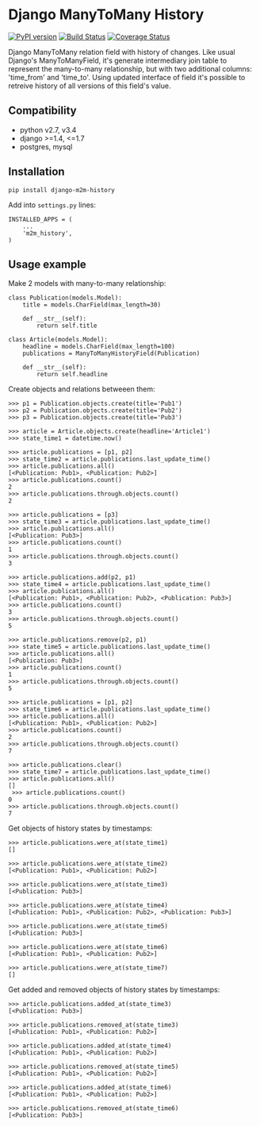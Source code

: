 Django ManyToMany History
========================

[![PyPI version](https://badge.fury.io/py/django-m2m-history.png)](http://badge.fury.io/py/django-m2m-history) [![Build Status](https://travis-ci.org/ramusus/django-m2m-history.png?branch=master)](https://travis-ci.org/ramusus/django-m2m-history) [![Coverage Status](https://coveralls.io/repos/ramusus/django-m2m-history/badge.png?branch=master)](https://coveralls.io/r/ramusus/django-m2m-history)

Django ManyToMany relation field with history of changes. Like usual Django's ManyToManyField, it's generate intermediary join table
to represent the many-to-many relationship, but with two additional columns: 'time_from' and 'time_to'. Using updated interface of field it's
possible to retreive history of all versions of this field's value.

Compatibility
-------------

  * python v2.7, v3.4
  * django >=1.4, <=1.7
  * postgres, mysql

Installation
------------

    pip install django-m2m-history

Add into `settings.py` lines:

    INSTALLED_APPS = (
        ...
        'm2m_history',
    )

Usage example
-------------

Make 2 models with many-to-many relationship:

    class Publication(models.Model):
        title = models.CharField(max_length=30)

        def __str__(self):
            return self.title

    class Article(models.Model):
        headline = models.CharField(max_length=100)
        publications = ManyToManyHistoryField(Publication)

        def __str__(self):
            return self.headline

Create objects and relations betweeen them:

    >>> p1 = Publication.objects.create(title='Pub1')
    >>> p2 = Publication.objects.create(title='Pub2')
    >>> p3 = Publication.objects.create(title='Pub3')

    >>> article = Article.objects.create(headline='Article1')
    >>> state_time1 = datetime.now()

    >>> article.publications = [p1, p2]
    >>> state_time2 = article.publications.last_update_time()
    >>> article.publications.all()
    [<Publication: Pub1>, <Publication: Pub2>]
    >>> article.publications.count()
    2
    >>> article.publications.through.objects.count()
    2

    >>> article.publications = [p3]
    >>> state_time3 = article.publications.last_update_time()
    >>> article.publications.all()
    [<Publication: Pub3>]
    >>> article.publications.count()
    1
    >>> article.publications.through.objects.count()
    3

    >>> article.publications.add(p2, p1)
    >>> state_time4 = article.publications.last_update_time()
    >>> article.publications.all()
    [<Publication: Pub1>, <Publication: Pub2>, <Publication: Pub3>]
    >>> article.publications.count()
    3
    >>> article.publications.through.objects.count()
    5

    >>> article.publications.remove(p2, p1)
    >>> state_time5 = article.publications.last_update_time()
    >>> article.publications.all()
    [<Publication: Pub3>]
    >>> article.publications.count()
    1
    >>> article.publications.through.objects.count()
    5

    >>> article.publications = [p1, p2]
    >>> state_time6 = article.publications.last_update_time()
    >>> article.publications.all()
    [<Publication: Pub1>, <Publication: Pub2>]
    >>> article.publications.count()
    2
    >>> article.publications.through.objects.count()
    7

    >>> article.publications.clear()
    >>> state_time7 = article.publications.last_update_time()
    >>> article.publications.all()
    []
     >>> article.publications.count()
    0
    >>> article.publications.through.objects.count()
    7

Get objects of history states by timestamps:

    >>> article.publications.were_at(state_time1)
    []

    >>> article.publications.were_at(state_time2)
    [<Publication: Pub1>, <Publication: Pub2>]

    >>> article.publications.were_at(state_time3)
    [<Publication: Pub3>]

    >>> article.publications.were_at(state_time4)
    [<Publication: Pub1>, <Publication: Pub2>, <Publication: Pub3>]

    >>> article.publications.were_at(state_time5)
    [<Publication: Pub3>]

    >>> article.publications.were_at(state_time6)
    [<Publication: Pub1>, <Publication: Pub2>]

    >>> article.publications.were_at(state_time7)
    []

Get added and removed objects of history states by timestamps:

    >>> article.publications.added_at(state_time3)
    [<Publication: Pub3>]

    >>> article.publications.removed_at(state_time3)
    [<Publication: Pub1>, <Publication: Pub2>]

    >>> article.publications.added_at(state_time4)
    [<Publication: Pub1>, <Publication: Pub2>]

    >>> article.publications.removed_at(state_time5)
    [<Publication: Pub1>, <Publication: Pub2>]

    >>> article.publications.added_at(state_time6)
    [<Publication: Pub1>, <Publication: Pub2>]

    >>> article.publications.removed_at(state_time6)
    [<Publication: Pub3>]
